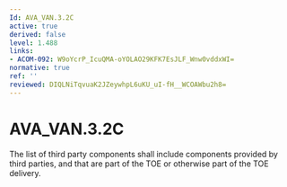 ```yaml
---
Id: AVA_VAN.3.2C
active: true
derived: false
level: 1.488
links:
- ACOM-092: W9oYcrP_IcuQMA-oYOLAO29KFK7EsJLF_Wnw0vddxWI=
normative: true
ref: ''
reviewed: DIQLNiTqvuaK2JZeywhpL6uKU_uI-fH__WCOAWbu2h8=
---
```


# AVA_VAN.3.2C

The list of third party components shall include components provided by third parties, and that are part of the TOE or otherwise part of the TOE delivery.